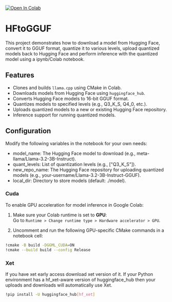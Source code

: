 [![Open In Colab](https://colab.research.google.com/assets/colab-badge.svg)](https://colab.research.google.com/github/merterbak/HFtoGGUF/blob/main/HFtoGGUF.ipynb)
# HFtoGGUF

This project demonstrates how to download a model from Hugging Face, convert it to GGUF format, quantize it to various levels, upload quantized models back to Hugging Face and perform inference with the quantized model using a ipynb/Colab notebook.

## Features
- Clones and builds `llama.cpp` using CMake in Colab.
- Downloads models from Hugging Face using `huggingface_hub`.
- Converts Hugging Face models to 16-bit GGUF format.
- Quantizes models to specified levels (e.g., Q3_K_S, Q4_0, etc.).
- Uploads quantized models to a new or existing Hugging Face repository.
- Inference support for running quantized models.

## Configuration

Modify the following variables in the notebook for your own needs:

- model_name: The Hugging Face model to download (e.g., meta-llama/Llama-3.2-3B-Instruct).
- quant_levels: List of quantization levels (e.g., ["Q3_K_S"]).
- new_repo_name: The Hugging Face repository for uploading quantized models (e.g., your-username/Llama-3.2-3B-Instruct-GGUF).
- local_dir: Directory to store models (default: ./model).

### Cuda 
To enable GPU acceleration for model inference in Google Colab:

1. Make sure your Colab runtime is set to **GPU**:  
   Go to `Runtime > Change runtime type > Hardware accelerator > GPU`.

2. Uncomment and run the following GPU-specific CMake commands in a notebook cell:

```bash
!cmake -B build -DGGML_CUDA=ON
!cmake --build build --config Release
```
### Xet
If you have xet early access download xet version of it. If your Python environment has a hf_xet-aware version of huggingface_hub then your uploads and downloads will automatically use Xet.
```bash
!pip install -U huggingface_hub[hf_xet]
```

